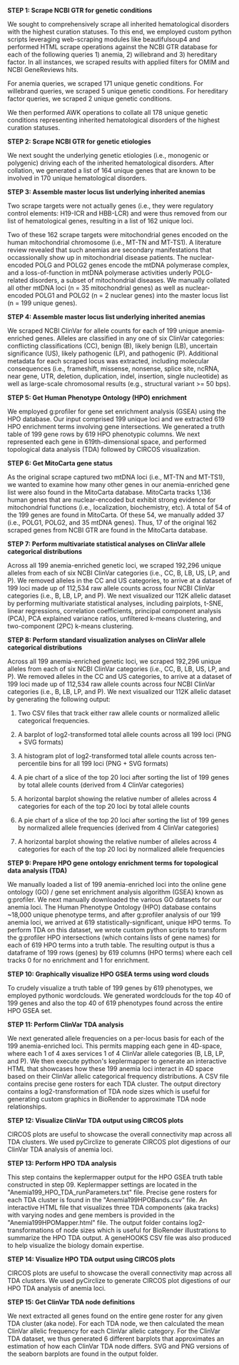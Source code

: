 **STEP 1: Scrape NCBI GTR for genetic conditions**

We sought to comprehensively scrape all inherited hematological disorders with the highest curation statuses. To this end, we employed custom python scripts leveraging web-scraping modules like beautifulsoup4 and performed HTML scrape operations against the NCBI GTR database for each of the following queries 1) anemia, 2) willebrand and 3) hereditary factor.  In all instances, we scraped results with applied filters for OMIM and NCBI GeneReviews hits.

For anemia queries, we scraped 171 unique genetic conditions.
For willebrand queries, we scraped 5 unique genetic conditions.
For hereditary factor queries, we scraped 2 unique genetic conditions.

We then performed AWK operations to collate all 178 unique genetic conditions representing inherited hematological disorders of the highest curation statuses.

**STEP 2: Scrape NCBI GTR for genetic etiologies**

We next sought the underlying genetic etiologies (i.e., monogenic or polygenic) driving each of the inherited hematological disorders. After collation, we generated a list of 164 unique genes that are known to be involved in 170 unique hematological disorders.

**STEP 3: Assemble master locus list underlying inherited anemias**

Two scrape targets were not actually genes (i.e., they were regulatory control elements: H19-ICR and HBB-LCR) and were thus removed from our list of hematological genes, resulting in a list of 162 unique loci.

Two of these 162 scrape targets were mitochondrial genes encoded on the human mitochondrial chromosome (i.e., MT-TN and MT-TS1). A literature review revealed that such anemias are secondary manifestations that occassionally show up in mitochondrial disease patients. The nuclear-encoded POLG and POLG2 genes encode the mtDNA polymerase complex, and a loss-of-function in mtDNA polymerase activities underly POLG-related disorders, a subset of mitochondrial diseases. We manually collated all other mtDNA loci (n = 35 mitochondrial genes) as well as nuclear-encoded POLG1 and POLG2 (n = 2 nuclear genes) into the master locus list (n = 199 unique genes).

**STEP 4: Assemble master locus list underlying inherited anemias**

We scraped NCBI ClinVar for allele counts for each of 199 unique anemia-enriched genes. Alleles are classified in any one of six ClinVar categories: conflicting classifications (CC), benign (B), likely benign (LB), uncertain significance (US), likely pathogenic (LP), and pathogenic (P). Additional metadata for each scraped locus was extracted, including molecular consequences (i.e., frameshift, missense, nonsense, splice site, ncRNA, near gene, UTR, deletion, duplication, indel, insertion, single nucleotide) as well as large-scale chromosomal results (e.g., structural variant >= 50 bps).

**STEP 5: Get Human Phenotype Ontology (HPO) enrichment**

We employed g:profiler for gene set enrichment analysis (GSEA) using the HPO database. Our input comprised 199 unique loci and we extracted 619 HPO enrichment terms involving gene intersections. We generated a truth table of 199 gene rows by 619 HPO phenotypic columns. We next represented each gene in 619th-dimensional space, and performed topological data analysis (TDA) followed by CIRCOS visualization.

**STEP 6: Get MitoCarta gene status**

As the original scrape captured two mtDNA loci (i.e., MT-TN and MT-TS1), we wanted to examine how many other genes in our anemia-enriched gene list were also found in the MitoCarta database.  MitoCarta tracks 1,136 human genes that are nuclear-encoded but exhibit strong evidence for mitochondrial functions (i.e., localization, biochemistry, etc).  A total of 54 of the 199 genes are found in MitoCarta.  Of these 54, we manually added 37 (i.e., POLG1, POLG2, and 35 mtDNA genes). Thus, 17 of the original 162 scraped genes from NCBI GTR are found in the MitoCarta database.

**STEP 7: Perform multivariate statistical analyses on ClinVar allele categorical distributions**

Across all 199 anemia-enriched genetic loci, we scraped 192,296 unique alleles from each of six NCBI ClinVar categories (i.e., CC, B, LB, US, LP, and P). We removed alleles in the CC and US categories, to arrive at a dataset of 199 loci made up of 112,534 raw allele counts across four NCBI ClinVar categories (i.e., B, LB, LP, and P).  We next visualized our 112K allelic dataset by performing multivariate statistical analyses, including pairplots, t-SNE, linear regressions, correlation coefficients, principal component analysis (PCA), PCA explained variance ratios, unfiltered k-means clustering, and two-component (2PC) k-means clustering.

**STEP 8: Perform standard visualization analyses on ClinVar allele categorical distributions**

Across all 199 anemia-enriched genetic loci, we scraped 192,296 unique alleles from each of six NCBI ClinVar categories (i.e., CC, B, LB, US, LP, and P). We removed alleles in the CC and US categories, to arrive at a dataset of 199 loci made up of 112,534 raw allele counts across four NCBI ClinVar categories (i.e., B, LB, LP, and P).  We next visualized our 112K allelic dataset by generating the following output:

   1) Two CSV files that track either raw allele counts or normalized allelic categorical frequencies.
 
   2) A barplot of log2-transformed total allele counts across all 199 loci (PNG + SVG formats)
 
   3) A histogram plot of log2-transformed total allele counts across ten-percentile bins for all 199 loci (PNG + SVG formats)
 
   4) A pie chart of a slice of the top 20 loci after sorting the list of 199 genes by total allele counts (derived from 4 ClinVar categories)
 
   5) A horizontal barplot showing the relative number of alleles across 4 categories for each of the top 20 loci by total allele counts
 
   6) A pie chart of a slice of the top 20 loci after sorting the list of 199 genes by normalized allele frequencies (derived from 4 ClinVar categories)
 
   7) A horizontal barplot showing the relative number of alleles across 4 categories for each of the top 20 loci by normalized allele frequencies

**STEP 9: Prepare HPO gene ontology enrichment terms for topological data analysis (TDA)**

We manually loaded a list of 199 anemia-enriched loci into the online gene ontology (GO) / gene set enrichment analysis algorithm (GSEA) known as g:profiler. We next manually downloaded the various GO datasets for our anemia loci. The Human Phenotype Ontology (HPO) database contains ~18,000 unique phenotype terms, and after g:profiler analysis of our 199 anemia loci, we arrived at 619 statistically-significant, unique HPO terms.  To perform TDA on this dataset, we wrote custom python scripts to transform the g:profiler HPO intersections (which contains lists of gene names) for each of 619 HPO terms into a truth table. The resulting output is thus a dataframe of 199 rows (genes) by 619 columns (HPO terms) where each cell tracks 0 for no enrichment and 1 for enrichment.

**STEP 10: Graphically visualize HPO GSEA terms using word clouds**

To crudely visualize a truth table of 199 genes by 619 phenotypes, we employed pythonic wordclouds. We generated wordclouds for the top 40 of 199 genes and also the top 40 of 619 phenotypes found across the entire HPO GSEA set.

**STEP 11: Perform ClinVar TDA analysis**

We next generated allele frequencies on a per-locus basis for each of the 199 anemia-enriched loci. This permits mapping each gene in 4D-space, where each 1 of 4 axes services 1 of 4 ClinVar allele categories (B, LB, LP, and P). We then execute python's keplermapper to generate an interactive HTML that showcases how these 199 anemia loci interact in 4D space based on their ClinVar allelic categorical frequency distributions. A CSV file contains precise gene rosters for each TDA cluster. The output directory contains a log2-transformation of TDA node sizes which is useful for generating custom graphics in BioRender to approximate TDA node relationships.

**STEP 12: Visualize ClinVar TDA output using CIRCOS plots**

CIRCOS plots are useful to showcase the overall connectivity map across all TDA clusters. We used pyCirclize to generate CIRCOS plot digestions of our ClinVar TDA analysis of anemia loci.

**STEP 13: Perform HPO TDA analysis**

This step contains the keplermapper output for the HPO GSEA truth table constructed in step 09. Keplermapper settings are located in the "Anemia199_HPO_TDA_runParameters.txt" file. Precise gene rosters for each TDA cluster is found in the "Anemia199HPOBands.csv" file. An interactive HTML file that visualizes three TDA components (aka tracks) with varying nodes and gene members is provided in the "Anemia199HPOMapper.html" file. The output folder contains log2-transformations of node sizes which is useful for BioRender illustrations to summarize the HPO TDA output. A geneHOOKS CSV file was also produced to help visualize the biology domain expertise.

**STEP 14: Visualize HPO TDA output using CIRCOS plots**

CIRCOS plots are useful to showcase the overall connectivity map across all TDA clusters. We used pyCirclize to generate CIRCOS plot digestions of our HPO TDA analysis of anemia loci.


**STEP 15: Get ClinVar TDA node definitions**

We next extracted all genes found on the entire gene roster for any given TDA cluster (aka node). For each TDA node, we then calculated the mean ClinVar allelic frequency for each ClinVar allelic category. For the ClinVar TDA dataset, we thus generated 6 different barplots that approximates an estimation of how each ClinVar TDA node differs. SVG and PNG versions of the seaborn barplots are found in the output folder.
		
